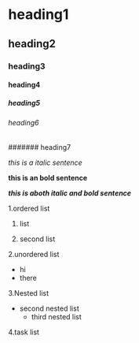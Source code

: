 # heading1
## heading2
### heading3
#### heading4
##### heading5
###### heading6
####### heading7

*this is a italic sentence*

**this is an bold sentence**

***this is aboth italic and bold sentence***
 
1.ordered list 

  1. list
 
  2. second list
 
 2.unordered list
 
 - hi
 - there

3.Nested list
  - second nested list
    - third nested list

4.task list


